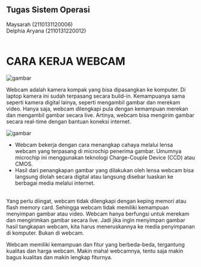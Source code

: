 ## Tugas Sistem Operasi
Maysarah (2110131120006) <br>
Delphia Aryana (2110131220012)
<br><br>

# CARA KERJA WEBCAM
![gambar](https://i0.wp.com/www.jurnalponsel.com/wp-content/uploads/2018/07/Webcam.jpg?ssl=1)

Webcam adalah kamera kompak yang bisa dipasangkan ke komputer. Di laptop kamera ini sudah terpasang secara build-in. Kemampuanya sama seperti kamera digital lainya, seperti mengambil gambar dan merekam video. Hanya saja, webcam dilengkapi pula dengan kemampuan merekan dan mengambil gambar secara live. Artinya, webcam bisa mengirim gambar secara real-time dengan bantuan koneksi internet. <br>

![gambar](https://i0.wp.com/www.jurnalponsel.com/wp-content/uploads/2018/07/Cara-Kerja-Webcame-Lengkap.jpg?w=600&ssl=1)

- Webcam bekerja dengan cara menangkap cahaya melalui lensa webcam yang terpasang di microchip penerima gambar. Umumnya microchip ini menggunakan teknologi Charge-Couple Device (CCD) atau CMOS.
- Hasil dari penangkapan gambar yang dilakukan oleh lensa webcam bisa langsung diolah secara digital atau langsung disebar luaskan ke berbagai media melalui internet.<br><br>

Yang perlu diingat, webcam tidak dilengkapi dengan keping memori atau flash memory card. Sehingga webcam tidak memiliki kemampuan menyimpan gambar atau video. Webcam hanya berfungsi untuk merekam dan mengirimkan gambar secara live. Jadi jika ingin menyimpan gambar hasil tangkapan webcam, kita harus meneruskannya ke media penyimpanan di komputer. Bukan di webcam.

Webcam memiliki kemampuan dan fitur yang berbeda-beda, tergantung kualitas dan harga webcam. Makin mahal webcamnya, tentu saja makin bagus kualitas dan makin lengkap fiturnya.
